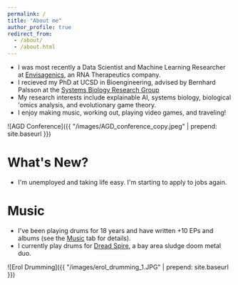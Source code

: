 ```yaml
---
permalink: /
title: "About me"
author_profile: true
redirect_from: 
  - /about/
  - /about.html
---
```


* I was most recently a Data Scientist and Machine Learning Researcher at [Envisagenics](https://www.envisagenics.com/), an RNA Therapeutics company.
* I recieved my PhD at UCSD in Bioengineering, advised by Bernhard Palsson at the [Systems Biology Research Group](https://systemsbiology.ucsd.edu/)
* My research interests include explainable AI, systems biology, biological 'omics analysis, and evolutionary game theory.
* I enjoy making music, working out, playing video games, and traveling!

![AGD Conference]({{ "/images/AGD_conference_copy.jpeg" | prepend: site.baseurl }})

What's New?
======
* I'm unemployed and taking life easy. I'm starting to apply to jobs again.


Music
======
* I've been playing drums for 18 years and have written +10 EPs and albums (see the [Music](https://erolkavvas.github.io/music/) tab for details).
* I currently play drums for [Dread Spire](https://open.spotify.com/artist/19sbutOT1IUBohowndpZTD?si=OYULTN-3SqqovcELIEjdug), a bay area sludge doom metal duo.

![Erol Drumming]({{ "/images/erol_drumming_1.JPG" | prepend: site.baseurl }})